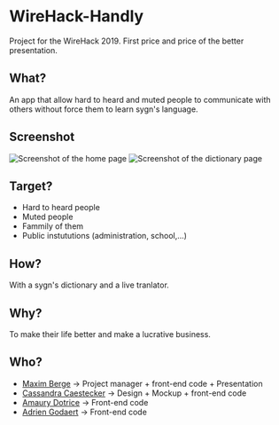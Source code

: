 # WireHack-Handly

Project for the WireHack 2019.
First price and price of the better presentation.

## What?
An app that allow hard to heard and muted people to communicate with others without force them to learn sygn's language.

## Screenshot
![Screenshot of the home page](assets/screenshot-site-1.png)
![Screenshot of the dictionary page](assets/screenshot-site-2.png)

## Target?
- Hard to heard people
- Muted people
- Fammily of them
- Public instututions (administration, school,...)

## How?
With a sygn's dictionary and a live tranlator.

## Why?
To make their life better and make a lucrative business.

## Who?
* [Maxim Berge](https://www.linkedin.com/in/maxim-berge-94b486179/) -> Project manager + front-end code + Presentation
* [Cassandra Caestecker](https://www.linkedin.com/in/cassandra-caestecker/) -> Design + Mockup + front-end code
* [Amaury Dotrice](https://www.linkedin.com/in/amaurydotrice/) -> Front-end code
* [Adrien Godaert](https://www.linkedin.com/in/adriengodaert/) -> Front-end code
